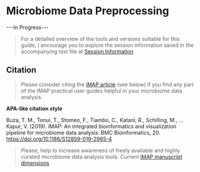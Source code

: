 # Microbiome Data Preprocessing

---In Progress---

> For a detailed overview of the tools and versions suitable for this guide, I encourage you to explore the session information saved in the accompanying text file at [Session Information](session_info.txt)


## Citation
> Please consider citing the [iMAP article](https://rdcu.be/b5iVj) (see below) if you find any part of the IMAP practical user guides helpful in your microbiome data analysis.

**APA-like citation style**

Buza, T. M., Tonui, T., Stomeo, F., Tiambo, C., Katani, R., Schilling, M., … Kapur, V. (2019). iMAP: An integrated bioinformatics and visualization pipeline for microbiome data analysis. BMC Bioinformatics, 20. https://doi.org/10.1186/S12859-019-2965-4

> Please, help to increase awareness of freely available and highly curated microbiome data analysis tools.
Current [iMAP manuscript dimensions](https://badge.dimensions.ai/details/id/pub.1117740326)
